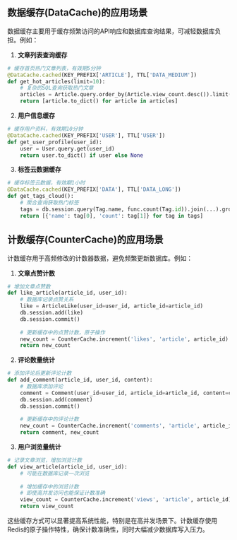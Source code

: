 
## 数据缓存(DataCache)的应用场景

数据缓存主要用于缓存频繁访问的API响应和数据库查询结果，可减轻数据库负担。例如：

1. **文章列表查询缓存**
```python
# 缓存首页热门文章列表，有效期5分钟
@DataCache.cached(KEY_PREFIX['ARTICLE'], TTL['DATA_MEDIUM'])
def get_hot_articles(limit=10):
    # 复杂的SQL查询获取热门文章
    articles = Article.query.order_by(Article.view_count.desc()).limit(limit).all()
    return [article.to_dict() for article in articles]
```

2. **用户信息缓存**
```python
# 缓存用户资料，有效期10分钟
@DataCache.cached(KEY_PREFIX['USER'], TTL['USER'])
def get_user_profile(user_id):
    user = User.query.get(user_id)
    return user.to_dict() if user else None
```

3. **标签云数据缓存**
```python
# 缓存标签云数据，有效期1小时
@DataCache.cached(KEY_PREFIX['DATA'], TTL['DATA_LONG'])
def get_tags_cloud():
    # 聚合查询获取热门标签
    tags = db.session.query(Tag.name, func.count(Tag.id)).join(...).group_by(...).all()
    return [{'name': tag[0], 'count': tag[1]} for tag in tags]
```

## 计数缓存(CounterCache)的应用场景

计数缓存用于高频修改的计数器数据，避免频繁更新数据库。例如：

1. **文章点赞计数**
```python
# 增加文章点赞数
def like_article(article_id, user_id):
    # 数据库记录点赞关系
    like = ArticleLike(user_id=user_id, article_id=article_id)
    db.session.add(like)
    db.session.commit()
    
    # 更新缓存中的点赞计数，原子操作
    new_count = CounterCache.increment('likes', 'article', article_id)
    return new_count
```

2. **评论数量统计**
```python
# 添加评论后更新评论计数
def add_comment(article_id, user_id, content):
    # 数据库添加评论
    comment = Comment(user_id=user_id, article_id=article_id, content=content)
    db.session.add(comment)
    db.session.commit()
    
    # 更新缓存中的评论计数
    new_count = CounterCache.increment('comments', 'article', article_id)
    return comment, new_count
```

3. **用户浏览量统计**
```python
# 记录文章浏览，增加浏览计数
def view_article(article_id, user_id):
    # 可能在数据库记录一次浏览
    
    # 增加缓存中的浏览计数
    # 即使高并发访问也能保证计数准确
    view_count = CounterCache.increment('views', 'article', article_id)
    return view_count
```

这些缓存方式可以显著提高系统性能，特别是在高并发场景下。计数缓存使用Redis的原子操作特性，确保计数准确性，同时大幅减少数据库写入压力。

